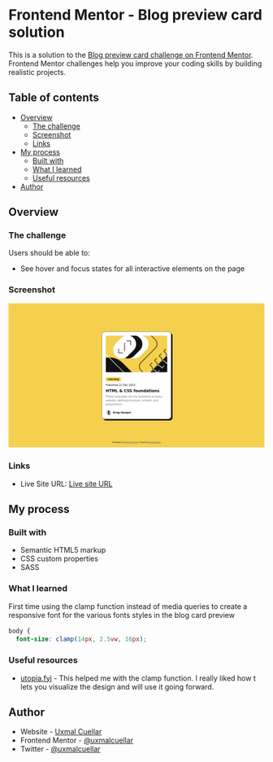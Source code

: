 # Frontend Mentor - Blog preview card solution

This is a solution to the [Blog preview card challenge on Frontend Mentor](https://www.frontendmentor.io/challenges/blog-preview-card-ckPaj01IcS). Frontend Mentor challenges help you improve your coding skills by building realistic projects.

## Table of contents

- [Overview](#overview)
  - [The challenge](#the-challenge)
  - [Screenshot](#screenshot)
  - [Links](#links)
- [My process](#my-process)
  - [Built with](#built-with)
  - [What I learned](#what-i-learned)
  - [Useful resources](#useful-resources)
- [Author](#author)

## Overview

### The challenge

Users should be able to:

- See hover and focus states for all interactive elements on the page

### Screenshot

![](./blog-preview-card-solution-screenshot.png)

### Links

- Live Site URL: [Live site URL](https://uxmalcuellar.github.io/blog-preview-card/)

## My process

### Built with

- Semantic HTML5 markup
- CSS custom properties
- SASS

### What I learned

First time using the clamp function instead of media queries to create a responsive font for the various fonts styles in the blog card preview

```css
body {
  font-size: clamp(14px, 2.5vw, 16px);
```

### Useful resources

- [utopia.fyi](https://utopia.fyi/type/calculator?c=320,18,1.2,1240,20,1.25,5,2,&s=0.75%7C0.5%7C0.25,1.5%7C2%7C3%7C4%7C6,s-l&g=s,l,xl,12) - This helped me with the clamp function. I really liked how t lets you visualize the design and will use it going forward.

## Author

- Website - [Uxmal Cuellar](https://uxmalcuellar.com)
- Frontend Mentor - [@uxmalcuellar](https://www.frontendmentor.io/profile/uxmalcuellar)
- Twitter - [@uxmalcuellar](https://www.twitter.com/uxmalcuellar)
